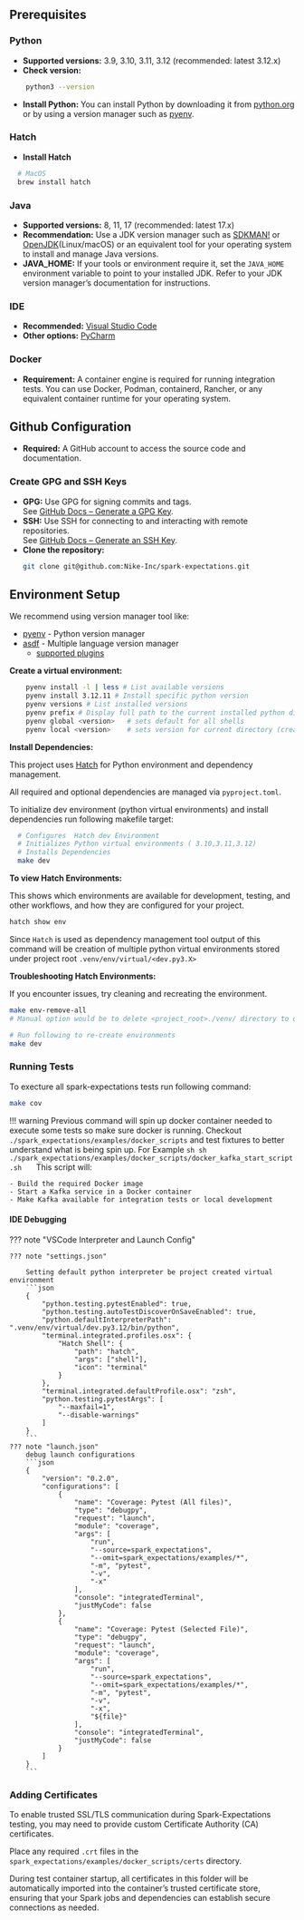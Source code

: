 ## Prerequisites

### Python
- **Supported versions:** 3.9, 3.10, 3.11, 3.12 (recommended: latest 3.12.x)
- **Check version:**
```sh
    python3 --version
```
- **Install Python:** You can install Python by downloading it from [python.org](https://www.python.org/downloads/) or by using a version manager such as [pyenv](https://github.com/pyenv/pyenv).

### Hatch
- **Install Hatch**
```sh
  # MacOS
  brew install hatch
```

### Java
- **Supported versions:** 8, 11, 17 (recommended: latest 17.x)
- **Recommendation:** Use a JDK version manager such as [SDKMAN!](https://sdkman.io/) or [OpenJDK](https://openjdk.org/)(Linux/macOS) or an equivalent tool for your operating system to install and manage Java versions.
- **JAVA_HOME:** If your tools or environment require it, set the `JAVA_HOME` environment variable to point to your installed JDK. Refer to your JDK version manager’s documentation for instructions.

### IDE
- **Recommended:** [Visual Studio Code](https://code.visualstudio.com/)
- **Other options:** [PyCharm](https://www.jetbrains.com/pycharm/)

### Docker
- **Requirement:** A container engine is required for running integration tests. You can use Docker, Podman, containerd, Rancher, or any equivalent container runtime for your operating system.


## Github Configuration
- **Required:** A GitHub account to access the source code and documentation.

### Create GPG and SSH Keys
- **GPG:** Use GPG for signing commits and tags.  
  See [GitHub Docs – Generate a GPG Key](https://docs.github.com/en/authentication/managing-commit-signature-verification/generating-a-new-gpg-key).
- **SSH:** Use SSH for connecting to and interacting with remote repositories.  
  See [GitHub Docs – Generate an SSH Key](https://docs.github.com/en/authentication/connecting-to-github-with-ssh/generating-a-new-ssh-key-and-adding-it-to-the-ssh-agent).
- **Clone the repository:**  
    ```sh
    git clone git@github.com:Nike-Inc/spark-expectations.git
    ```


## Environment Setup

We recommend using version manager tool like:

 - [pyenv](https://github.com/pyenv/pyenv) - Python version manager
 - [asdf](https://github.com/asdf-vm/asdf) - Multiple language version manager
    - [supported plugins](https://github.com/asdf-vm/asdf-plugins)


**Create a virtual environment:**
```sh
    pyenv install -l | less # List available versions
    pyenv install 3.12.11 # Install specific python version
    pyenv versions # List installed versions
    pyenv prefix # Display full path to the current installed python directory
    pyenv global <version>   # sets default for all shells
    pyenv local <version>    # sets version for current directory (creates .python-version)
```

**Install Dependencies:**

This project uses [Hatch](https://hatch.pypa.io/latest/) for Python environment and dependency management.  

All required and optional dependencies are managed via `pyproject.toml`. 

To initialize dev environment (python virtual environments) and install dependencies run following makefile target:

```sh
  # Configures  Hatch dev Environment 
  # Initializes Python virtual environments ( 3.10,3.11,3.12)
  # Installs Dependencies
  make dev
```

**To view Hatch Environments:**

This shows which environments are available for development, testing, and other workflows, and how they are configured for your project. 
```sh
hatch show env
```

Since `Hatch` is used as dependency management tool output of this command will be creation of multiple python virtual environments stored under project root `.venv/env/virtual/<dev.py3.X>`


**Troubleshooting Hatch Environments:**

If you encounter issues, try cleaning and recreating the environment.
```sh
make env-remove-all
# Manual option would be to delete <project_root>./venv/ directory to delete hatch python virtual environments

# Run following to re-create environments
make dev
```

### Running Tests

To execture all spark-expectations tests run following command: 

```bash
make cov
```

!!! warning
    Previous command will spin up docker container needed to execute some tests so make sure docker is running.
    Checkout `./spark_expectations/examples/docker_scripts` and test fixtures to better understand what is being spin up.
    For Example
    ```sh
      sh ./spark_expectations/examples/docker_scripts/docker_kafka_start_script.sh  
    ```
    This script will:

    - Build the required Docker image
    - Start a Kafka service in a Docker container
    - Make Kafka available for integration tests or local development

#### IDE Debugging

??? note "VSCode Interpreter and Launch Config"
    
    ??? note "settings.json"

        Setting default python interpreter be project created virtual environment
        ```json 
        {
            "python.testing.pytestEnabled": true,
            "python.testing.autoTestDiscoverOnSaveEnabled": true,
            "python.defaultInterpreterPath": ".venv/env/virtual/dev.py3.12/bin/python",
            "terminal.integrated.profiles.osx": {
                "Hatch Shell": {
                    "path": "hatch",
                    "args": ["shell"],
                    "icon": "terminal"
                }
            },
            "terminal.integrated.defaultProfile.osx": "zsh",
            "python.testing.pytestArgs": [
                "--maxfail=1",
                "--disable-warnings"
            ]
        }
        ```
    ??? note "launch.json"
        debug launch configurations
        ```json
        {
            "version": "0.2.0",
            "configurations": [
                {
                    "name": "Coverage: Pytest (All files)",
                    "type": "debugpy",
                    "request": "launch",
                    "module": "coverage",
                    "args": [
                        "run",
                        "--source=spark_expectations",
                        "--omit=spark_expectations/examples/*",
                        "-m", "pytest",
                        "-v",
                        "-x"
                    ],
                    "console": "integratedTerminal",
                    "justMyCode": false
                },
                {
                    "name": "Coverage: Pytest (Selected File)",
                    "type": "debugpy",
                    "request": "launch",
                    "module": "coverage",
                    "args": [
                        "run",
                        "--source=spark_expectations",
                        "--omit=spark_expectations/examples/*",
                        "-m", "pytest",
                        "-v",
                        "-x",
                        "${file}"
                    ],
                    "console": "integratedTerminal",
                    "justMyCode": false
                }
            ]
        }
        ```


### Adding Certificates

To enable trusted SSL/TLS communication during Spark-Expectations testing, you may need to provide custom Certificate Authority (CA) certificates.

Place any required `.crt` files in the `spark_expectations/examples/docker_scripts/certs` directory. 

During test container startup, all certificates in this folder will be automatically imported into the container’s trusted certificate store, ensuring that your Spark jobs and dependencies can establish secure connections as needed.